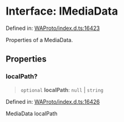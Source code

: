 # Interface: IMediaData

Defined in: [WAProto/index.d.ts:16423](https://github.com/Fokusdotid/Baileys/blob/86ad0f8078178c8586062ad3364a59e068f4b3b2/WAProto/index.d.ts#L16423)

Properties of a MediaData.

## Properties

### localPath?

> `optional` **localPath**: `null` \| `string`

Defined in: [WAProto/index.d.ts:16426](https://github.com/Fokusdotid/Baileys/blob/86ad0f8078178c8586062ad3364a59e068f4b3b2/WAProto/index.d.ts#L16426)

MediaData localPath
